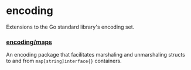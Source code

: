 # encoding
Extensions to the Go standard library's encoding set.

### [encoding/maps](maps)
An encoding package that facilitates marshaling and unmarshaling structs to and from `map[string]interface{}` containers.
